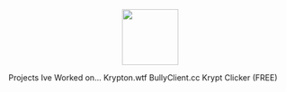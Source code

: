 <div id="header" align="center">
  <img src="https://media.giphy.com/media/M9gbBd9nbDrOTu1Mqx/giphy.gif" width="100"/>
</div>

Projects Ive Worked on...
Krypton.wtf
BullyClient.cc
Krypt Clicker (FREE)

